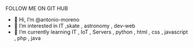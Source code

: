 FOLLOW ME ON GIT HUB 
- 👋 Hi, I’m @antonio-moreno
- 👀 I’m interested in  IT ,skate , astronomy , dev-web 
- 🌱 I’m currently learning IT , IoT , Servers , python , html , css , javascript , php , java 


